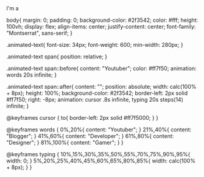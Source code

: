 <!DOCTYPE html>
<html lang="en">
<head>
    <meta charset="UTF-8">
    <meta http-equiv="X-UA-Compatible" content="IE=edge">
    <meta name="viewport" content="width=device-width, initial-scale=1.0">
    <title>Text Typing Animation</title>
    <link rel="stylesheet" href="style.css">
</head>
<body>
    <div class="animated-text">
        I'm a <span></span>
    </div>
</body>
</html>

body{
    margin: 0;
    padding: 0;
    background-color: #2f3542;
    color: #fff;
    height: 100vh;
    display: flex;
    align-items: center;
    justify-content: center;
    font-family: "Montserrat", sans-serif;
}

.animated-text{
    font-size: 34px;
    font-weight: 600;
    min-width: 280px;
}

.animated-text span{
    position: relative;
}

.animated-text span::before{
    content: "Youtuber";
    color: #ff7f50;
    animation: words 20s infinite;
}

.animated-text span::after{
    content: "";
    position: absolute;
    width: calc(100% + 8px);
    height: 100%;
    background-color: #2f3542;
    border-left: 2px solid #ff7f50;
    right: -8px;
    animation: cursor .8s infinite, typing 20s steps(14) infinite;
}

@keyframes cursor {
    to{
        border-left: 2px solid #ff7f5000;
    }
}

@keyframes words {
    0%,20%{
        content: "Youtuber";
    }
    21%,40%{
        content: "Blogger";
    }
    41%,60%{
        content: "Developer";
    }
    61%,80%{
        content: "Designer";
    }
    81%,100%{
        content: "Gamer";
    }
}

@keyframes typing {
    10%,15%,30%,35%,50%,55%,70%,75%,90%,95%{
        width: 0;
    }
    5%,20%,25%,40%,45%,60%,65%,80%,85%{
        width: calc(100% + 8px);
    }
}
